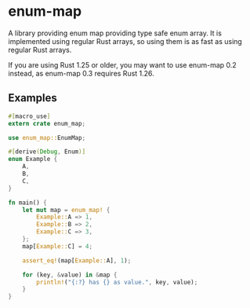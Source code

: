 # enum-map

A library providing enum map providing type safe enum array. It is
implemented using regular Rust arrays, so using them is as fast
as using regular Rust arrays.

If you are using Rust 1.25 or older, you may want to use enum-map 0.2 instead,
as enum-map 0.3 requires Rust 1.26.

## Examples

```rust
#[macro_use]
extern crate enum_map;

use enum_map::EnumMap;

#[derive(Debug, Enum)]
enum Example {
    A,
    B,
    C,
}

fn main() {
    let mut map = enum_map! {
        Example::A => 1,
        Example::B => 2,
        Example::C => 3,
    };
    map[Example::C] = 4;

    assert_eq!(map[Example::A], 1);

    for (key, &value) in &map {
        println!("{:?} has {} as value.", key, value);
    }
}
```
